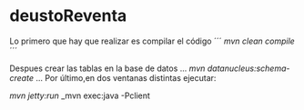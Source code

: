 # deustoReventa
Lo primero que hay que realizar es compilar el código
´´´
_mvn clean compile_
´´´

Despues crear las tablas en la base de datos
...
_mvn datanucleus:schema-create_
...
Por último,en dos ventanas distintas ejecutar:

_mvn jetty:run_
_mvn exec:java -Pclient
